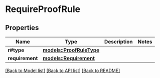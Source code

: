 # RequireProofRule

## Properties

Name | Type | Description | Notes
------------ | ------------- | ------------- | -------------
**r#type** | [**models::ProofRuleType**](ProofRuleType.md) |  | 
**requirement** | [**models::Requirement**](Requirement.md) |  | 

[[Back to Model list]](../README.md#documentation-for-models) [[Back to API list]](../README.md#documentation-for-api-endpoints) [[Back to README]](../README.md)


